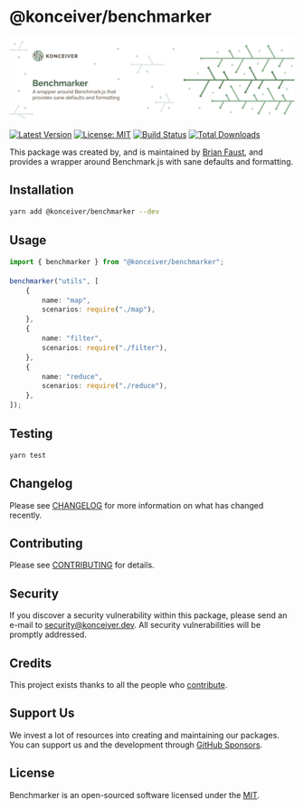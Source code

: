 # @konceiver/benchmarker

<p align="center"><img src="./banner.png" /></p>

[![Latest Version](https://badgen.now.sh/npm/v/@konceiver/benchmarker)](https://www.npmjs.com/package/@konceiver/benchmarker)
[![License: MIT](https://badgen.now.sh/badge/license/MIT/green)](./LICENSE)
[![Build Status](https://img.shields.io/github/workflow/status/konceiver/benchmarker/run-tests?label=tests)](https://img.shields.io/github/workflow/status/konceiver/benchmarker/CI?label=CI)
[![Total Downloads](https://badgen.net/npm/dt/konceiver/benchmarker)](https://npmjs.org/package/@konceiver/benchmarker)

This package was created by, and is maintained by [Brian Faust](https://github.com/faustbrian), and provides a wrapper around Benchmark.js with sane defaults and formatting.

## Installation

```bash
yarn add @konceiver/benchmarker --dev
```

## Usage

```ts
import { benchmarker } from "@konceiver/benchmarker";

benchmarker("utils", [
	{
		name: "map",
		scenarios: require("./map"),
	},
	{
		name: "filter",
		scenarios: require("./filter"),
	},
	{
		name: "reduce",
		scenarios: require("./reduce"),
	},
]);
```

## Testing

```bash
yarn test
```

## Changelog

Please see [CHANGELOG](CHANGELOG.md) for more information on what has changed recently.

## Contributing

Please see [CONTRIBUTING](CONTRIBUTING.md) for details.

## Security

If you discover a security vulnerability within this package, please send an e-mail to security@konceiver.dev. All security vulnerabilities will be promptly addressed.

## Credits

This project exists thanks to all the people who [contribute](../../contributors).

## Support Us

We invest a lot of resources into creating and maintaining our packages. You can support us and the development through [GitHub Sponsors](https://github.com/sponsors/faustbrian).

## License

Benchmarker is an open-sourced software licensed under the [MIT](LICENSE.md).
